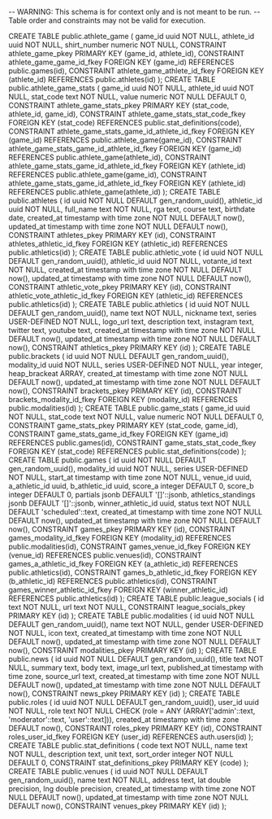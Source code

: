 <!-- @format -->

-- WARNING: This schema is for context only and is not meant to be run.
-- Table order and constraints may not be valid for execution.

CREATE TABLE public.athlete_game (
game_id uuid NOT NULL,
athlete_id uuid NOT NULL,
shirt_number numeric NOT NULL,
CONSTRAINT athlete_game_pkey PRIMARY KEY (game_id, athlete_id),
CONSTRAINT athlete_game_game_id_fkey FOREIGN KEY (game_id) REFERENCES public.games(id),
CONSTRAINT athlete_game_athlete_id_fkey FOREIGN KEY (athlete_id) REFERENCES public.athletes(id)
);
CREATE TABLE public.athlete_game_stats (
game_id uuid NOT NULL,
athlete_id uuid NOT NULL,
stat_code text NOT NULL,
value numeric NOT NULL DEFAULT 0,
CONSTRAINT athlete_game_stats_pkey PRIMARY KEY (stat_code, athlete_id, game_id),
CONSTRAINT athlete_game_stats_stat_code_fkey FOREIGN KEY (stat_code) REFERENCES public.stat_definitions(code),
CONSTRAINT athlete_game_stats_game_id_athlete_id_fkey FOREIGN KEY (game_id) REFERENCES public.athlete_game(game_id),
CONSTRAINT athlete_game_stats_game_id_athlete_id_fkey FOREIGN KEY (game_id) REFERENCES public.athlete_game(athlete_id),
CONSTRAINT athlete_game_stats_game_id_athlete_id_fkey FOREIGN KEY (athlete_id) REFERENCES public.athlete_game(game_id),
CONSTRAINT athlete_game_stats_game_id_athlete_id_fkey FOREIGN KEY (athlete_id) REFERENCES public.athlete_game(athlete_id)
);
CREATE TABLE public.athletes (
id uuid NOT NULL DEFAULT gen_random_uuid(),
athletic_id uuid NOT NULL,
full_name text NOT NULL,
rga text,
course text,
birthdate date,
created_at timestamp with time zone NOT NULL DEFAULT now(),
updated_at timestamp with time zone NOT NULL DEFAULT now(),
CONSTRAINT athletes_pkey PRIMARY KEY (id),
CONSTRAINT athletes_athletic_id_fkey FOREIGN KEY (athletic_id) REFERENCES public.athletics(id)
);
CREATE TABLE public.athletic_vote (
id uuid NOT NULL DEFAULT gen_random_uuid(),
athletic_id uuid NOT NULL,
votante_id text NOT NULL,
created_at timestamp with time zone NOT NULL DEFAULT now(),
updated_at timestamp with time zone NOT NULL DEFAULT now(),
CONSTRAINT athletic_vote_pkey PRIMARY KEY (id),
CONSTRAINT athletic_vote_athletic_id_fkey FOREIGN KEY (athletic_id) REFERENCES public.athletics(id)
);
CREATE TABLE public.athletics (
id uuid NOT NULL DEFAULT gen_random_uuid(),
name text NOT NULL,
nickname text,
series USER-DEFINED NOT NULL,
logo_url text,
description text,
instagram text,
twitter text,
youtube text,
created_at timestamp with time zone NOT NULL DEFAULT now(),
updated_at timestamp with time zone NOT NULL DEFAULT now(),
CONSTRAINT athletics_pkey PRIMARY KEY (id)
);
CREATE TABLE public.brackets (
id uuid NOT NULL DEFAULT gen_random_uuid(),
modality_id uuid NOT NULL,
series USER-DEFINED NOT NULL,
year integer,
heap_brackeat ARRAY,
created_at timestamp with time zone NOT NULL DEFAULT now(),
updated_at timestamp with time zone NOT NULL DEFAULT now(),
CONSTRAINT brackets_pkey PRIMARY KEY (id),
CONSTRAINT brackets_modality_id_fkey FOREIGN KEY (modality_id) REFERENCES public.modalities(id)
);
CREATE TABLE public.game_stats (
game_id uuid NOT NULL,
stat_code text NOT NULL,
value numeric NOT NULL DEFAULT 0,
CONSTRAINT game_stats_pkey PRIMARY KEY (stat_code, game_id),
CONSTRAINT game_stats_game_id_fkey FOREIGN KEY (game_id) REFERENCES public.games(id),
CONSTRAINT game_stats_stat_code_fkey FOREIGN KEY (stat_code) REFERENCES public.stat_definitions(code)
);
CREATE TABLE public.games (
id uuid NOT NULL DEFAULT gen_random_uuid(),
modality_id uuid NOT NULL,
series USER-DEFINED NOT NULL,
start_at timestamp with time zone NOT NULL,
venue_id uuid,
a_athletic_id uuid,
b_athletic_id uuid,
score_a integer DEFAULT 0,
score_b integer DEFAULT 0,
partials jsonb DEFAULT '[]'::jsonb,
athletics_standings jsonb DEFAULT '[]'::jsonb,
winner_athletic_id uuid,
status text NOT NULL DEFAULT 'scheduled'::text,
created_at timestamp with time zone NOT NULL DEFAULT now(),
updated_at timestamp with time zone NOT NULL DEFAULT now(),
CONSTRAINT games_pkey PRIMARY KEY (id),
CONSTRAINT games_modality_id_fkey FOREIGN KEY (modality_id) REFERENCES public.modalities(id),
CONSTRAINT games_venue_id_fkey FOREIGN KEY (venue_id) REFERENCES public.venues(id),
CONSTRAINT games_a_athletic_id_fkey FOREIGN KEY (a_athletic_id) REFERENCES public.athletics(id),
CONSTRAINT games_b_athletic_id_fkey FOREIGN KEY (b_athletic_id) REFERENCES public.athletics(id),
CONSTRAINT games_winner_athletic_id_fkey FOREIGN KEY (winner_athletic_id) REFERENCES public.athletics(id)
);
CREATE TABLE public.league_socials (
id text NOT NULL,
url text NOT NULL,
CONSTRAINT league_socials_pkey PRIMARY KEY (id)
);
CREATE TABLE public.modalities (
id uuid NOT NULL DEFAULT gen_random_uuid(),
name text NOT NULL,
gender USER-DEFINED NOT NULL,
icon text,
created_at timestamp with time zone NOT NULL DEFAULT now(),
updated_at timestamp with time zone NOT NULL DEFAULT now(),
CONSTRAINT modalities_pkey PRIMARY KEY (id)
);
CREATE TABLE public.news (
id uuid NOT NULL DEFAULT gen_random_uuid(),
title text NOT NULL,
summary text,
body text,
image_url text,
published_at timestamp with time zone,
source_url text,
created_at timestamp with time zone NOT NULL DEFAULT now(),
updated_at timestamp with time zone NOT NULL DEFAULT now(),
CONSTRAINT news_pkey PRIMARY KEY (id)
);
CREATE TABLE public.roles (
id uuid NOT NULL DEFAULT gen_random_uuid(),
user_id uuid NOT NULL,
role text NOT NULL CHECK (role = ANY (ARRAY['admin'::text, 'moderator'::text, 'user'::text])),
created_at timestamp with time zone DEFAULT now(),
CONSTRAINT roles_pkey PRIMARY KEY (id),
CONSTRAINT roles_user_id_fkey FOREIGN KEY (user_id) REFERENCES auth.users(id)
);
CREATE TABLE public.stat_definitions (
code text NOT NULL,
name text NOT NULL,
description text,
unit text,
sort_order integer NOT NULL DEFAULT 0,
CONSTRAINT stat_definitions_pkey PRIMARY KEY (code)
);
CREATE TABLE public.venues (
id uuid NOT NULL DEFAULT gen_random_uuid(),
name text NOT NULL,
address text,
lat double precision,
lng double precision,
created_at timestamp with time zone NOT NULL DEFAULT now(),
updated_at timestamp with time zone NOT NULL DEFAULT now(),
CONSTRAINT venues_pkey PRIMARY KEY (id)
);
